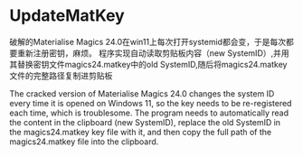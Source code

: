 # UpdateMatKey

破解的Materialise Magics 24.0在win11上每次打开systemid都会变，于是每次都要重新注册密钥，麻烦。
程序实现自动读取剪贴板内容（new SystemID）,并用其替换密钥文件magics24.matkey中的old SystemID,随后将magics24.matkey文件的完整路径复制进剪贴板

The cracked version of Materialise Magics 24.0 changes the system ID every time it is opened on Windows 11, so the key needs to be re-registered each time, which is troublesome. The program needs to automatically read the content in the clipboard (new SystemID), replace the old SystemID in the magics24.matkey key file with it, and then copy the full path of the magics24.matkey file into the clipboard.